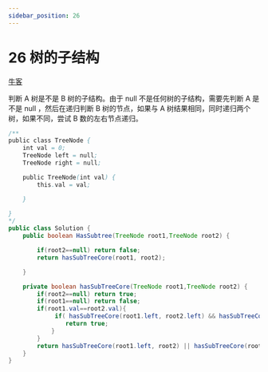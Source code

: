 ```yaml
---
sidebar_position: 26
---
```


# 26 树的子结构


[牛客](https://www.nowcoder.com/practice/6e196c44c7004d15b1610b9afca8bd88)

判断 A 树是不是 B 树的子结构。由于 null 不是任何树的子结构，需要先判断 A 是不是 null ，然后在递归判断 B 树的节点，如果与 A 树结果相同，同时递归两个树，如果不同，尝试 B 数的左右节点递归。

```java
/**
public class TreeNode {
    int val = 0;
    TreeNode left = null;
    TreeNode right = null;

    public TreeNode(int val) {
        this.val = val;

    }

}
*/
public class Solution {
    public boolean HasSubtree(TreeNode root1,TreeNode root2) {

        if(root2==null) return false;
        return hasSubTreeCore(root1, root2);

    }

    private boolean hasSubTreeCore(TreeNode root1,TreeNode root2) {
        if(root2==null) return true;
        if(root1==null) return false;
        if(root1.val==root2.val){
             if( hasSubTreeCore(root1.left, root2.left) && hasSubTreeCore(root1.right, root2.right)){
                return true;
            }           
        }
        return hasSubTreeCore(root1.left, root2) || hasSubTreeCore(root1.right, root2);
    }
}
```